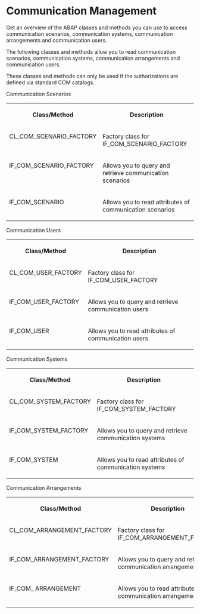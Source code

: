 <!-- loiof522dec53a7441adbfec4d5eefc338c8 -->

# Communication Management

Get an overview of the ABAP classes and methods you can use to access communication scenarios, communication systems, communication arrangements and communication users.

The following classes and methods allow you to read communication scenarios, communication systems, communication arrangements and communication users.

These classes and methods can only be used if the authorizations are defined via standard COM catalogs.

<a name="loiof522dec53a7441adbfec4d5eefc338c8__table_mt5_x1w_z4b"/>Communication Scenarios


<table>
<tr>
<th valign="top">

Class/Method



</th>
<th valign="top">

Description



</th>
</tr>
<tr>
<td valign="top">

CL\_COM\_SCENARIO\_FACTORY



</td>
<td valign="top">

Factory class for IF\_COM\_SCENARIO\_FACTORY



</td>
</tr>
<tr>
<td valign="top">

IF\_COM\_SCENARIO\_FACTORY



</td>
<td valign="top">

Allows you to query and retrieve communication scenarios



</td>
</tr>
<tr>
<td valign="top">

IF\_COM\_SCENARIO



</td>
<td valign="top">

Allows you to read attributes of communication scenarios



</td>
</tr>
</table>

<a name="loiof522dec53a7441adbfec4d5eefc338c8__table_wnr_bcw_z4b"/>Communication Users


<table>
<tr>
<th valign="top">

Class/Method



</th>
<th valign="top">

Description



</th>
</tr>
<tr>
<td valign="top">

CL\_COM\_USER\_FACTORY



</td>
<td valign="top">

Factory class for IF\_COM\_USER\_FACTORY



</td>
</tr>
<tr>
<td valign="top">

IF\_COM\_USER\_FACTORY



</td>
<td valign="top">

Allows you to query and retrieve communication users



</td>
</tr>
<tr>
<td valign="top">

IF\_COM\_USER



</td>
<td valign="top">

Allows you to read attributes of communication users



</td>
</tr>
</table>

<a name="loiof522dec53a7441adbfec4d5eefc338c8__table_bjz_5dw_z4b"/>Communication Systems


<table>
<tr>
<th valign="top">

Class/Method



</th>
<th valign="top">

Description



</th>
</tr>
<tr>
<td valign="top">

CL\_COM\_SYSTEM\_FACTORY



</td>
<td valign="top">

Factory class for IF\_COM\_SYSTEM\_FACTORY



</td>
</tr>
<tr>
<td valign="top">

IF\_COM\_SYSTEM\_FACTORY



</td>
<td valign="top">

Allows you to query and retrieve communication systems



</td>
</tr>
<tr>
<td valign="top">

IF\_COM\_SYSTEM



</td>
<td valign="top">

Allows you to read attributes of communication systems



</td>
</tr>
</table>

<a name="loiof522dec53a7441adbfec4d5eefc338c8__table_j5n_jhw_z4b"/>Communication Arrangements


<table>
<tr>
<th valign="top">

Class/Method



</th>
<th valign="top">

Description



</th>
</tr>
<tr>
<td valign="top">

CL\_COM\_ARRANGEMENT\_FACTORY



</td>
<td valign="top">

Factory class for IF\_COM\_ARRANGEMENT\_FACTORY



</td>
</tr>
<tr>
<td valign="top">

IF\_COM\_ARRANGEMENT\_FACTORY



</td>
<td valign="top">

Allows you to query and retrieve communication arrangements



</td>
</tr>
<tr>
<td valign="top">

IF\_COM\_ ARRANGEMENT



</td>
<td valign="top">

Allows you to read attributes of communication arrangements



</td>
</tr>
</table>

